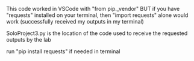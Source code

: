 This code worked in VSCode with "from pip._vendor" BUT if you have "requests" installed on your terminal, then "import requests" alone would work
(successfully received my outputs in my terminal)

SoloProject3.py is the location of the code used to receive the requested outputs by the lab

run "pip install requests" if needed in terminal
